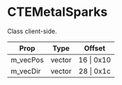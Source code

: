 # CTEMetalSparks

Class client-side.

|Prop|Type|Offset|
|---|:-:|:-:|
|m_vecPos|vector|16 \| 0x10|
|m_vecDir|vector|28 \| 0x1c|
